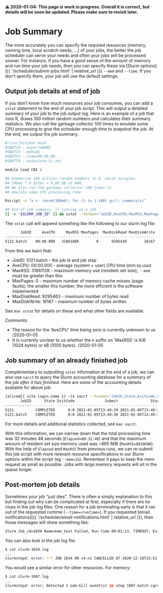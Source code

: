 <div class="alert alert-warning" role="alert" style="margin-top: 3ex">
<strong><span>⚠️</span> 2020-01-04: This page is work in progress.  Overall it is correct, but details will be soon be updated.  Please make sure to revisit later.</strong>
</div>

# Job Summary

The more accurately you can specify the required resources (memory, running time, local scratch needs, ...) of your jobs, the better the job scheduler can serve your needs and often your jobs will be processed sooner.  For instance, if you have a good sense of the amount of memory and run time your job needs, then you can specify these via [Slurm options]({{ '/scheduler/submit-jobs.html' | relative_url }}) `--mem` and `--time`.  If you don't specify them, your job will use the default settings.


## Output job details at end of job

If you don’t know how much resources your job consumes, you can add a `sstat` statement to the end of your job script.  This will output a detailed summary of your job to the job output log. Here is an example of a job that runs R, draws 100 million random numbers and calculates their summary statistics. We also call the garbage collector 100 times to emulate some CPU processing to give the scheduler enough time to snapshot the job. At the end, we output the job summary.

```sh
#!/usr/bin/env bash
#SBATCH --export=NONE
#SBATCH --mem=4G
#SBATCH --time=00:05:00
#SBATCH --output=%x-%j.out

module load CBI r

## Summarize 100 million random numbers in R, which occupies
## 100e6 * 8 bytes = 0.80 GB of RAM.
## We also run the garbage collector 100 times to
## emulate some CPU processing time

Rscript -e "x <- rnorm(100e6); for (i in 1:100) gc(); summary(x)"

## End-of-job summary, if running as a job
[[ -n "$SLURM_JOB_ID" ]] && sstat --format="JobID,AveCPU,MaxRSS,MaxPages,MaxDiskRead,MaxDiskWrite" -j "$SLURM_JOB_ID"
```

The `sstat` call will append something like the following to our slurm log file:

```sh
       JobID     AveCPU     MaxRSS MaxPages  MaxDiskRead MaxDiskWrite 
------------ ---------- ---------- -------- ------------ ------------ 
5122.batch    00:00.000   3186108K        0      9295430        16167
```

From this we learn that:

* JobID: 5121.batch - the job id and job step
* AveCPU: 00:00.000 - average (system + user) CPU time (mm:ss.uuu)
* MaxRSS: 3186112K - maximum memory use (resident set size); `--mem` must be greater than this
* MaxPages: 0 - maximum number of memory cache misses (page faults); the smaller this number, the more efficient is the software implemented
* MaxDiskRead: 9295463 - maximum number of bytes read
* MaxDiskWrite: 16167 - maximum number of bytes written

See `man sstat` for details on these and what other fields are available.

_Comments_:

* The reason for the 'AveCPU' time being zero is currently unknown to us /2020-01-05
* It is currently unclear to us whether the `K` suffix on 'MaxRSS' is KiB (1024 bytes) or kB (1000 bytes). /2020-01-05



## Job summary of an already finished job

Complementary to outputting `sstat` information at the end of a job, we can also use `sacct` to query the Slurm accounting database for a summary of the job _after it has finished_.  Here are some of the accounting details available for above job:

```sh
[alice@{{ site.login.name }} ~]$ sacct --format="JobID,State,ExitCode,Submit,Start,Elapsed,AveCPU,CpuTime,MaxRSS,MaxPages,MaxDiskRead,MaxDiskWrite" -j 5121
       JobID      State ExitCode              Submit               Start    Elapsed     AveCPU    CPUTime     MaxRSS MaxPages  MaxDiskRead MaxDiskWrite 
------------ ---------- -------- ------------------- ------------------- ---------- ---------- ---------- ---------- -------- ------------ ------------ 
5121          COMPLETED      0:0 2021-01-05T13:49:29 2021-01-05T13:49:30   00:00:46              00:00:46                                               
5121.batch    COMPLETED      0:0 2021-01-05T13:49:30 2021-01-05T13:49:30   00:00:46   00:00:00   00:00:46   3186112K        0        8.86M        0.02M
```

For more details and additional statistics collected, see `man sacct`.


With this information, we can narrow down that the total processing time was 32 minutes 48 seconds (`Elapsed=00:32:48`) and that the maximum amount of resident set size  memory used was ~865 MiB (`MaxRSS=882060K`).  With the help of `Elapsed` and `MaxRSS` from previous runs, we can re-submit this job script with more relevant resource specifications in our Slurm options within the script (eg `--mem=1G`). Remember it pays to keep the mem request as small as possible. Jobs with large memory requests will sit in the queue longer.



## Post-mortem job details

Sometimes your job "just dies". There is often a simply explanation to this but finding out why can be complicated at first, especially if there are no clues in the job log files.  One reason for a job terminating early is that it ran out of the requested runtime (`--time=<runtime>`).  If you requested [email notifications]({{ '/scheduler/email-notifications.html' | relative_url }}), then those messages will show something like:

```sh
Slurm Job_id=1034 Name=bam_test Failed, Run time 00:01:13, TIMEOUT, ExitCode 0
```

You can also look in the job log file:

```sh
$ cat slurm-1034.log
...
slurmstepd: error: *** JOB 1034 ON c4-n1 CANCELLED AT 2020-12-18T15:51:53 DUE TO TIME LIMIT 
```

You would see a similar error for other resources. For memory:

```sh 
$ cat slurm-1007.log
...
slurmstepd: error: Detected 1 oom-kill event(s) in step 1007.batch cgroup. Some of your processes may have been killed by the cgroup out-of-memory handler.
```
